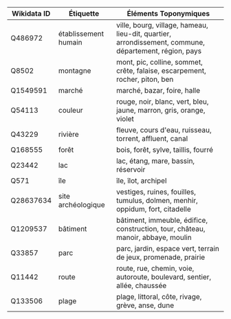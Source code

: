 | Wikidata ID | Étiquette           | Éléments Toponymiques                                      |
|------------|---------------------|------------------------------------------------------------|
| Q486972    | établissement humain | ville, bourg, village, hameau, lieu-dit, quartier, arrondissement, commune, département, région, pays |
| Q8502      | montagne            | mont, pic, colline, sommet, crête, falaise, escarpement, rocher, piton, ben |
| Q1549591   | marché              | marché, bazar, foire, halle                                |
| Q54113     | couleur             | rouge, noir, blanc, vert, bleu, jaune, marron, gris, orange, violet |
| Q43229     | rivière             | fleuve, cours d'eau, ruisseau, torrent, affluent, canal    |
| Q168555    | forêt               | bois, forêt, sylve, taillis, fourré                        |
| Q23442     | lac                 | lac, étang, mare, bassin, réservoir                        |
| Q571       | île                 | île, îlot, archipel                                        |
| Q28637634  | site archéologique  | vestiges, ruines, fouilles, tumulus, dolmen, menhir, oppidum, fort, citadelle |
| Q1209537   | bâtiment            | bâtiment, immeuble, édifice, construction, tour, château, manoir, abbaye, moulin |
| Q33857     | parc                | parc, jardin, espace vert, terrain de jeux, promenade, prairie |
| Q11442     | route               | route, rue, chemin, voie, autoroute, boulevard, sentier, allée, chaussée |
| Q133506    | plage               | plage, littoral, côte, rivage, grève, anse, dune           |
